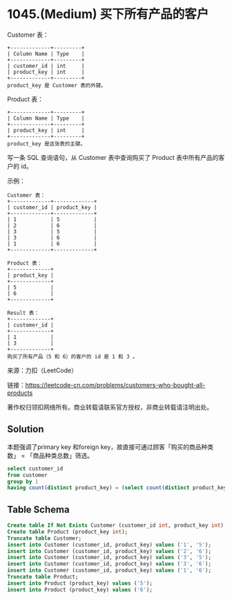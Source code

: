 # 1045.(Medium) 买下所有产品的客户

Customer 表：
```
+-------------+---------+
| Column Name | Type    |
+-------------+---------+
| customer_id | int     |
| product_key | int     |
+-------------+---------+
product_key 是 Customer 表的外键。
```
Product 表：
```
+-------------+---------+
| Column Name | Type    |
+-------------+---------+
| product_key | int     |
+-------------+---------+
product_key 是这张表的主键。
```

写一条 SQL 查询语句，从 Customer 表中查询购买了 Product 表中所有产品的客户的 id。

示例：
```
Customer 表：
+-------------+-------------+
| customer_id | product_key |
+-------------+-------------+
| 1           | 5           |
| 2           | 6           |
| 3           | 5           |
| 3           | 6           |
| 1           | 6           |
+-------------+-------------+

Product 表：
+-------------+
| product_key |
+-------------+
| 5           |
| 6           |
+-------------+

Result 表：
+-------------+
| customer_id |
+-------------+
| 1           |
| 3           |
+-------------+
购买了所有产品（5 和 6）的客户的 id 是 1 和 3 。
```


来源：力扣（LeetCode）

链接：https://leetcode-cn.com/problems/customers-who-bought-all-products 

著作权归领扣网络所有。商业转载请联系官方授权，非商业转载请注明出处。



## Solution 

本题强调了primary key 和foreign key，故直接可通过顾客「购买的商品种类数」 = 「商品种类总数」筛选。

```sql
select customer_id
from customer
group by 1
having count(distinct product_key) = (select count(distinct product_key) from Product)
```

## Table Schema

```sql
Create table If Not Exists Customer (customer_id int, product_key int);
Create table Product (product_key int);
Truncate table Customer;
insert into Customer (customer_id, product_key) values ('1', '5');
insert into Customer (customer_id, product_key) values ('2', '6');
insert into Customer (customer_id, product_key) values ('3', '5');
insert into Customer (customer_id, product_key) values ('3', '6');
insert into Customer (customer_id, product_key) values ('1', '6');
Truncate table Product;
insert into Product (product_key) values ('5');
insert into Product (product_key) values ('6');
```
    